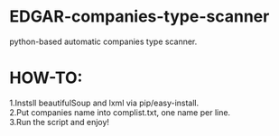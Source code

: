 # EDGAR-companies-type-scanner
python-based automatic companies type scanner.     

HOW-TO:  
===
1.Instsll beautifulSoup and lxml via pip/easy-install.  
2.Put companies name into complist.txt, one name per line.  
3.Run the script and enjoy!  
